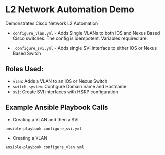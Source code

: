 # L2 Network Automation Demo

Demonstrates Cisco Network L2 Automation

* ``configure_vlan.yml`` - Adds Single VLANs to both IOS and Nexus Based Cisco
  switches. The config is idempotent. Variables required are:

* `` configure_svi.yml`` - Adds single SVI interface to either IOS or Nexus Based
Switch

## Roles Used:

* ``vlan``: Adds a VLAN to an IOS or Nexus Switch
* ``switch-system``: Configure Domain name and Hostname
* ``svi``: Create SVI interfaces with HSRP configuration


## Example Ansible Playbook Calls

* Creating a VLAN and then a SVI

```
ansible-playbook configure_svi.yml
```

* Creating a VLAN

```
ansible-playbook configure_vlan.yml
```

